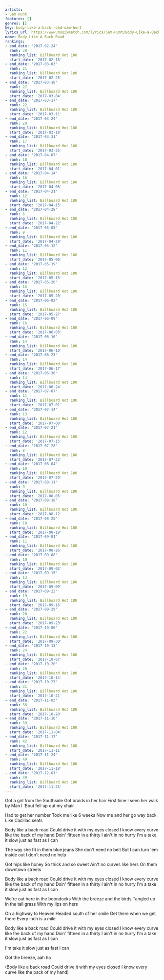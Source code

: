 ```yaml
---
artists:
- Sam Hunt
features: []
genres: []
key: body-like-a-back-road-sam-hunt
lyrics_url: https://www.musixmatch.com/lyrics/Sam-Hunt/Body-Like-a-Back-Road
name: Body Like A Back Road
rankings:
- end_date: '2017-02-24'
  rank: 38
  ranking_list: Billboard Hot 100
  start_date: '2017-02-18'
- end_date: '2017-03-03'
  rank: 21
  ranking_list: Billboard Hot 100
  start_date: '2017-02-25'
- end_date: '2017-03-10'
  rank: 27
  ranking_list: Billboard Hot 100
  start_date: '2017-03-04'
- end_date: '2017-03-17'
  rank: 22
  ranking_list: Billboard Hot 100
  start_date: '2017-03-11'
- end_date: '2017-03-24'
  rank: 20
  ranking_list: Billboard Hot 100
  start_date: '2017-03-18'
- end_date: '2017-03-31'
  rank: 17
  ranking_list: Billboard Hot 100
  start_date: '2017-03-25'
- end_date: '2017-04-07'
  rank: 18
  ranking_list: Billboard Hot 100
  start_date: '2017-04-01'
- end_date: '2017-04-14'
  rank: 16
  ranking_list: Billboard Hot 100
  start_date: '2017-04-08'
- end_date: '2017-04-21'
  rank: 12
  ranking_list: Billboard Hot 100
  start_date: '2017-04-15'
- end_date: '2017-04-28'
  rank: 6
  ranking_list: Billboard Hot 100
  start_date: '2017-04-22'
- end_date: '2017-05-05'
  rank: 9
  ranking_list: Billboard Hot 100
  start_date: '2017-04-29'
- end_date: '2017-05-12'
  rank: 11
  ranking_list: Billboard Hot 100
  start_date: '2017-05-06'
- end_date: '2017-05-19'
  rank: 12
  ranking_list: Billboard Hot 100
  start_date: '2017-05-13'
- end_date: '2017-05-26'
  rank: 15
  ranking_list: Billboard Hot 100
  start_date: '2017-05-20'
- end_date: '2017-06-02'
  rank: 15
  ranking_list: Billboard Hot 100
  start_date: '2017-05-27'
- end_date: '2017-06-09'
  rank: 16
  ranking_list: Billboard Hot 100
  start_date: '2017-06-03'
- end_date: '2017-06-16'
  rank: 14
  ranking_list: Billboard Hot 100
  start_date: '2017-06-10'
- end_date: '2017-06-23'
  rank: 14
  ranking_list: Billboard Hot 100
  start_date: '2017-06-17'
- end_date: '2017-06-30'
  rank: 14
  ranking_list: Billboard Hot 100
  start_date: '2017-06-24'
- end_date: '2017-07-07'
  rank: 11
  ranking_list: Billboard Hot 100
  start_date: '2017-07-01'
- end_date: '2017-07-14'
  rank: 13
  ranking_list: Billboard Hot 100
  start_date: '2017-07-08'
- end_date: '2017-07-21'
  rank: 12
  ranking_list: Billboard Hot 100
  start_date: '2017-07-15'
- end_date: '2017-07-28'
  rank: 8
  ranking_list: Billboard Hot 100
  start_date: '2017-07-22'
- end_date: '2017-08-04'
  rank: 10
  ranking_list: Billboard Hot 100
  start_date: '2017-07-29'
- end_date: '2017-08-11'
  rank: 9
  ranking_list: Billboard Hot 100
  start_date: '2017-08-05'
- end_date: '2017-08-18'
  rank: 10
  ranking_list: Billboard Hot 100
  start_date: '2017-08-12'
- end_date: '2017-08-25'
  rank: 10
  ranking_list: Billboard Hot 100
  start_date: '2017-08-19'
- end_date: '2017-09-01'
  rank: 11
  ranking_list: Billboard Hot 100
  start_date: '2017-08-26'
- end_date: '2017-09-08'
  rank: 10
  ranking_list: Billboard Hot 100
  start_date: '2017-09-02'
- end_date: '2017-09-15'
  rank: 13
  ranking_list: Billboard Hot 100
  start_date: '2017-09-09'
- end_date: '2017-09-22'
  rank: 19
  ranking_list: Billboard Hot 100
  start_date: '2017-09-16'
- end_date: '2017-09-29'
  rank: 20
  ranking_list: Billboard Hot 100
  start_date: '2017-09-23'
- end_date: '2017-10-06'
  rank: 22
  ranking_list: Billboard Hot 100
  start_date: '2017-09-30'
- end_date: '2017-10-13'
  rank: 24
  ranking_list: Billboard Hot 100
  start_date: '2017-10-07'
- end_date: '2017-10-20'
  rank: 26
  ranking_list: Billboard Hot 100
  start_date: '2017-10-14'
- end_date: '2017-10-27'
  rank: 31
  ranking_list: Billboard Hot 100
  start_date: '2017-10-21'
- end_date: '2017-11-03'
  rank: 38
  ranking_list: Billboard Hot 100
  start_date: '2017-10-28'
- end_date: '2017-11-10'
  rank: 39
  ranking_list: Billboard Hot 100
  start_date: '2017-11-04'
- end_date: '2017-11-17'
  rank: 42
  ranking_list: Billboard Hot 100
  start_date: '2017-11-11'
- end_date: '2017-11-24'
  rank: 49
  ranking_list: Billboard Hot 100
  start_date: '2017-11-18'
- end_date: '2017-12-01'
  rank: 49
  ranking_list: Billboard Hot 100
  start_date: '2017-11-25'
---
```

Got a girl from the Southside
Got braids in her hair
First time I seen her walk by
Man I 'Bout fell up out my chair

Had to get her number
Took me like 6 weeks
Now me and her go way back
Like Cadillac seats

Body like a back road
Could drive it with my eyes closed
I know every curve like the back of my hand
Doin' fifteen in a thirty
I ain't in no hurry
I'm a take it slow just as fast as I can

The way she fit in them blue jeans
She don't need no belt
But I can turn 'em inside out
I don't need no help

Got hips like honey
So thick and so sweet
Ain't no curves like hers
On them downtown streets

Body like a back road
Could drive it with my eyes closed
I know every curve like the back of my hand
Doin' fifteen in a thirty
I ain't in no hurry
I'm a take it slow just as fast as I can

We're out here in the boondocks
With the breeze and the birds
Tangled up in the tall grass
With my lips on hers

On a highway to Heaven
Headed south of her smile
Get there when we get there
Every inch is a mile

Body like a back road
Could drive it with my eyes closed
I know every curve like the back of my hand
Doin' fifteen in a thirty
I ain't in no hurry
I'm a take it slow just as fast as I can

I'm take it slow just as fast I can

Got the breeze, aah ha

(Body like a back road
Could drive it with my eyes closed
I know every curve like the back of my hand)
